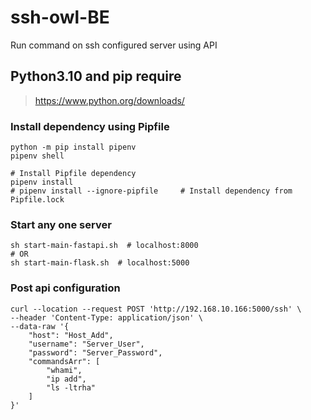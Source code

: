 # ssh-owl-BE
Run command on ssh configured server using API

## Python3.10 and pip require
> https://www.python.org/downloads/

### Install dependency using Pipfile
```shell
python -m pip install pipenv
pipenv shell

# Install Pipfile dependency
pipenv install
# pipenv install --ignore-pipfile     # Install dependency from Pipfile.lock
```
### Start any one server 
```shell
sh start-main-fastapi.sh  # localhost:8000
# OR
sh start-main-flask.sh  # localhost:5000
```

### Post api configuration
```shell
curl --location --request POST 'http://192.168.10.166:5000/ssh' \
--header 'Content-Type: application/json' \
--data-raw '{
    "host": "Host_Add",
    "username": "Server_User",
    "password": "Server_Password",
    "commandsArr": [
        "whami",
        "ip add",
        "ls -ltrha"
    ]
}'
```